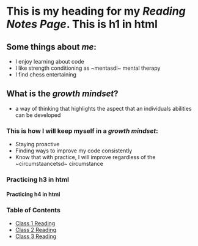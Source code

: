 # This is my heading for my _Reading Notes Page_. This is h1 in html

## Some things about _me_:

* I enjoy learning about code 
* I like strength conditioning as ~mentasdl~ mental therapy 
* I find chess entertaining  

## What is the _growth mindset_?

- a way of thinking that highlights the aspect that an individuals abilities can be developed
 
### This is how I will keep myself in a _growth mindset_:

- Staying proactive 
- Finding ways to improve my code consistently 
- Know that with practice, I will improve regardless of the ~circumstaancetsd~ circumstance

### Practicing h3 in html
#### Practicing h4 in html

### Table of Contents
- [Class 1 Reading](class1.md)
- [Class 2 Reading](class2.md)
- [Class 3 Reading](class3.md)



